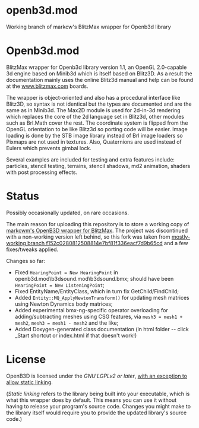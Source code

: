 # openb3d.mod
Working branch of markcw's BlitzMax wrapper for Openb3d library

Openb3d.mod
===========

BlitzMax wrapper for Openb3d library version 1.1, an OpenGL 2.0-capable 3d engine based on Minib3d which is itself based on Blitz3D. As a result the documentation mainly uses the online Blitz3d manual and help can be found at the www.blitzmax.com boards.

The wrapper is object-oriented and also has a procedural interface like Blitz3D, so syntax is not identical but the types are documented and are the same as in Minib3d. The Max2D module is used for 2d-in-3d rendering which replaces the core of the 2d language set in Blitz3d, other modules such as Brl.Math cover the rest. The coordinate system is flipped from the OpenGL orientation to be like Blitz3d so porting code will be easier. Image loading is done by the STB image library instead of Brl image loaders so Pixmaps are not used in textures. Also, Quaternions are used instead of Eulers which prevents gimbal lock.

Several examples are included for testing and extra features include: particles, stencil testing, terrains, stencil shadows, md2 animation, shaders with post processing effects.

Status
======

Possibly occasionally updated, on rare occasions.

The main reason for uploading this repository is to store a working copy of [markcwm's OpenB3D wrapper for BlitzMax](https://github.com/markcwm/openb3d.mod/ "OpenB3D Wrapper"). The project was discontinued with a non-working version left behind, so this fork was taken from [mostly-working branch f152c0280812508814e7bf81f336eacf7d9b65cd](https://github.com/markcwm/openb3d.mod/commit/f152c0280812508814e7bf81f336eacf7d9b65cd/ "Mostly-working branch") and a few fixes/tweaks applied.

Changes so far:

* Fixed `HearingPoint = New HearingPoint` in openb3d.mod\b3dsound.mod\b3dsound.bmx; should have been `HearingPoint = New ListeningPoint`;
* Fixed EntityName/EntityClass, which in turn fix GetChild/FindChild;
* Added `Entity::MQ_ApplyNewtonTransform()` for updating mesh matrices using Newton Dynamics body matrices;
* Added experimental bmx-ng-specific operator overloading for adding/subtracting meshes using CSG features, via `mesh3 = mesh1 + mesh2`, `mesh3 = mesh1 - mesh2` and the like;
* Added Doxygen-generated class documentation (in html folder -- click \_Start shortcut or index.html if that doesn't work!)

License
=======

OpenB3D is licensed under the *GNU LGPLv2 or later*, <u>with an exception to allow static linking</u>.

(*Static linking* refers to the library being built into your executable, which is what this wrapper does by default. This means you can use it without having to release your program's source code. Changes you might make to the library itself would require you to provide the updated library's source code.)
